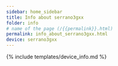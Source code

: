 ```yaml
---
sidebar: home_sidebar
title: Info about serrano3gxx
folder: info
# name of the page (/{{permalink}}.html)
permalink: info_about_serrano3gxx.html
device: serrano3gxx
---
```

{% include templates/device_info.md %}
